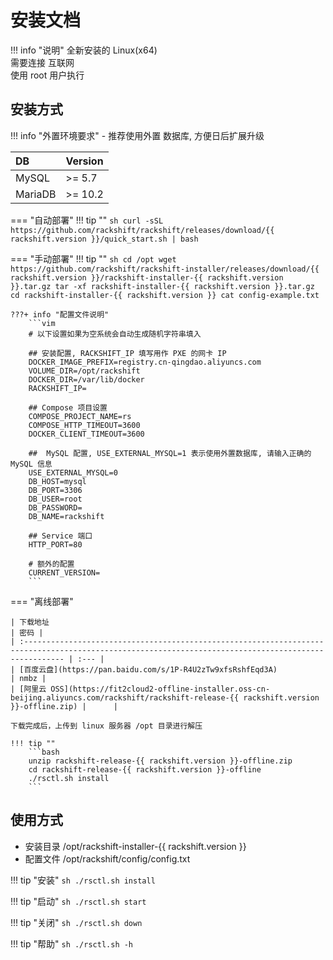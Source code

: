 # 安装文档

!!! info "说明"
    全新安装的 Linux(x64)  
    需要连接 互联网  
    使用 root 用户执行

## 安装方式

!!! info "外置环境要求"
    - 推荐使用外置 数据库, 方便日后扩展升级

| DB      | Version |
| :------ | :------ |
| MySQL   | >= 5.7  |
| MariaDB | >= 10.2 |


=== "自动部署"
    !!! tip ""
        ```sh
        curl -sSL https://github.com/rackshift/rackshift/releases/download/{{ rackshift.version }}/quick_start.sh | bash
        ```

=== "手动部署"
    !!! tip ""
        ```sh
        cd /opt
        wget https://github.com/rackshift/rackshift-installer/releases/download/{{ rackshift.version }}/rackshift-installer-{{ rackshift.version }}.tar.gz
        tar -xf rackshift-installer-{{ rackshift.version }}.tar.gz
        cd rackshift-installer-{{ rackshift.version }}
        cat config-example.txt
        ```

    ???+ info "配置文件说明"
        ```vim
        # 以下设置如果为空系统会自动生成随机字符串填入

        ## 安装配置, RACKSHIFT_IP 填写用作 PXE 的网卡 IP
        DOCKER_IMAGE_PREFIX=registry.cn-qingdao.aliyuncs.com
        VOLUME_DIR=/opt/rackshift
        DOCKER_DIR=/var/lib/docker
        RACKSHIFT_IP=

        ## Compose 项目设置
        COMPOSE_PROJECT_NAME=rs
        COMPOSE_HTTP_TIMEOUT=3600
        DOCKER_CLIENT_TIMEOUT=3600

        ##  MySQL 配置, USE_EXTERNAL_MYSQL=1 表示使用外置数据库, 请输入正确的 MySQL 信息
        USE_EXTERNAL_MYSQL=0
        DB_HOST=mysql
        DB_PORT=3306
        DB_USER=root
        DB_PASSWORD=
        DB_NAME=rackshift

        ## Service 端口
        HTTP_PORT=80

        # 额外的配置
        CURRENT_VERSION=
        ```

=== "离线部署"

    | 下载地址                                                                                                                                                | 密码 |
    | :----------------------------------------------------------------------------------------------------------------------------------------------------- | :--- |
    | [百度云盘](https://pan.baidu.com/s/1P-R4U2zTw9xfsRshfEqd3A)                                                                                             | nmbz |
    | [阿里云 OSS](https://fit2cloud2-offline-installer.oss-cn-beijing.aliyuncs.com/rackshift/rackshift-release-{{ rackshift.version }}-offline.zip) |      |

    下载完成后，上传到 linux 服务器 /opt 目录进行解压

    !!! tip ""
        ```bash
        unzip rackshift-release-{{ rackshift.version }}-offline.zip
        cd rackshift-release-{{ rackshift.version }}-offline
        ./rsctl.sh install
        ```

## 使用方式

- 安装目录 /opt/rackshift-installer-{{ rackshift.version }}
- 配置文件 /opt/rackshift/config/config.txt

!!! tip "安装"
    ```sh
    ./rsctl.sh install
    ```

!!! tip "启动"
    ```sh
    ./rsctl.sh start
    ```

!!! tip "关闭"
    ```sh
    ./rsctl.sh down
    ```

!!! tip "帮助"
    ```sh
    ./rsctl.sh -h
    ```
